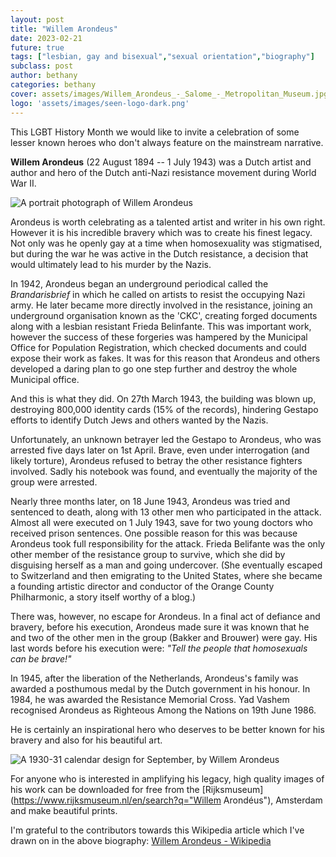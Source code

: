 ```yaml
---
layout: post
title: "Willem Arondeus"
date: 2023-02-21
future: true
tags: ["lesbian, gay and bisexual","sexual orientation","biography"]
subclass: post
author: bethany
categories: bethany
cover: assets/images/Willem_Arondeus_-_Salome_-_Metropolitan_Museum.jpg
logo: 'assets/images/seen-logo-dark.png'
---
```


This LGBT History Month we would like to invite a celebration of some lesser known heroes who don't always feature on the mainstream narrative.

**Willem Arondeus** (22 August 1894 -- 1 July 1943) was a Dutch artist and author and hero of the Dutch anti-Nazi resistance movement during World War II.

![A portrait photograph of Willem Arondeus](https://upload.wikimedia.org/wikipedia/commons/f/f3/Willem_Arondeus.jpg "Willem Arondeus (1894-1943) Dutch writer, painter and partisan")

Arondeus is worth celebrating as a talented artist and writer in his own right. However it is his incredible bravery which was to create his finest legacy. Not only was he openly gay at a time when homosexuality was stigmatised, but during the war he was active in the Dutch resistance, a decision that would ultimately lead to his murder by the Nazis.

In 1942, Arondeus began an underground periodical called the *Brandarisbrief* in which he called on artists to resist the occupying Nazi army. He later became more directly involved in the resistance, joining an underground organisation known as the 'CKC', creating forged documents along with a lesbian resistant Frieda Belinfante. This was important work, however the success of these forgeries was hampered by the Municipal Office for Population Registration, which checked documents and could expose their work as fakes. It was for this reason that Arondeus and others developed a daring plan to go one step further and destroy the whole Municipal office.

And this is what they did. On 27th March 1943, the building was blown up, destroying 800,000 identity cards (15% of the records), hindering Gestapo efforts to identify Dutch Jews and others wanted by the Nazis.

Unfortunately, an unknown betrayer led the Gestapo to Arondeus, who was arrested five days later on 1st April. Brave, even under interrogation (and likely torture), Arondeus refused to betray the other resistance fighters involved. Sadly his notebook was found, and eventually the majority of the group were arrested.

Nearly three months later, on 18 June 1943, Arondeus was tried and sentenced to death, along with 13 other men who participated in the attack. Almost all were executed on 1 July 1943, save for two young doctors who received prison sentences. One possible reason for this was because Arondeus took full responsibility for the attack. Frieda Belifante was the only other member of the resistance group to survive, which she did by disguising herself as a man and going undercover. (She eventually escaped to Switzerland and then emigrating to the United States, where she became a founding artistic director and conductor of the Orange County Philharmonic, a story itself worthy of a blog.)

There was, however, no escape for Arondeus. In a final act of defiance and bravery, before his execution, Arondeus made sure it was known that he and two of the other men in the group (Bakker and Brouwer) were gay. His last words before his execution were: *"Tell the people that homosexuals can be brave!"*

In 1945, after the liberation of the Netherlands, Arondeus's family was awarded a posthumous medal by the Dutch government in his honour. In 1984, he was awarded the Resistance Memorial Cross. Yad Vashem recognised Arondeus as Righteous Among the Nations on 19th June 1986.

He is certainly an inspirational hero who deserves to be better known for his bravery and also for his beautiful art.

![A 1930-31 calendar design for September, by Willem Arondeus](https://upload.wikimedia.org/wikipedia/commons/8/8b/Willem_Arondeus_-_Bloesems_belofte_wordt_nu_in_oogsten_vervuld%2C_september_-_Rijksmuseum_Amsterdam_-_RP-T-1930-87.jpg "Calendar design for September, drawing, 1930–31")

For anyone who is interested in amplifying his legacy, high quality images of his work can be downloaded for free from the [Rijksmuseum](https://www.rijksmuseum.nl/en/search?q="Willem Arondéus"), Amsterdam and make beautiful prints.

I'm grateful to the contributors towards this Wikipedia article which I've drawn on in the above biography: [Willem Arondeus - Wikipedia]

[Willem Arondeus - Wikipedia]: https://en.wikipedia.org/wiki/Willem_Arondeus
[De beker van het najaar is met weemoed gevuld, october, Willem Arondéus, ca. 1929 - in of voor 1930 - Rijksmuseum]: https://www.rijksmuseum.nl/nl/collectie/RP-T-1930-88
[Brieftelegrammen, een gevleugeld woord - Het Geheugen (delpher.nl)]: https://geheugen.delpher.nl/nl/geheugen/view?coll=ngvn&identifier=RA01:30051001469458
[Willem_Arondeus_-_Ontwerp_affiche_zomerpostzegel_-_Rijksmuseum_Amsterdam_-_RP-T-1938-9.jpg (4092×6866) (wikimedia.org)]: https://upload.wikimedia.org/wikipedia/commons/6/61/Willem_Arondeus_-_Ontwerp_affiche_zomerpostzegel_-_Rijksmuseum_Amsterdam_-_RP-T-1938-9.jpg
